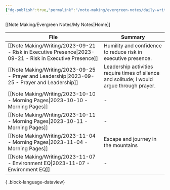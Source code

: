 ```yaml
---
{"dg-publish":true,"permalink":"/note-making/evergreen-notes/daily-writing-challenges/","tags":["writing"]}
---
```


[[Note Making/Evergreen Notes/My Notes\|Home]]

| File                                                                                                        | Summary                                                                                    |
| ----------------------------------------------------------------------------------------------------------- | ------------------------------------------------------------------------------------------ |
| [[Note Making/Writing/2023-09-21 - Risk in Executive Presence\|2023-09-21 - Risk in Executive Presence]] | Humility and confidence to reduce risk in executive presence.                              |
| [[Note Making/Writing/2023-09-25 - Prayer and Leadership\|2023-09-25 - Prayer and Leadership]]           | Leadership activities require times of silence and solitude; I would argue through prayer. |
| [[Note Making/Writing/2023-10-10 - Morning Pages\|2023-10-10 - Morning Pages]]                           | \-                                                                                         |
| [[Note Making/Writing/2023-10-11 - Morning Pages\|2023-10-11 - Morning Pages]]                           | \-                                                                                         |
| [[Note Making/Writing/2023-11-04 - Morning Pages\|2023-11-04 - Morning Pages]]                           | Escape and journey in the mountains                                                        |
| [[Note Making/Writing/2023-11-07 - Environment EQ\|2023-11-07 - Environment EQ]]                         | \-                                                                                         |

{ .block-language-dataview}
